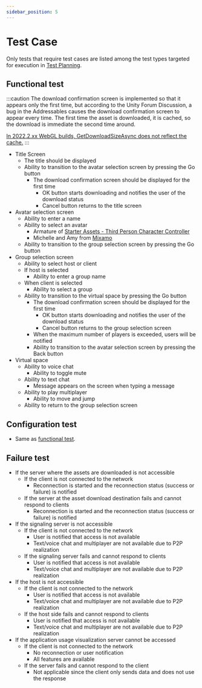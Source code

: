 ```yaml
---
sidebar_position: 5
---
```


# Test Case

Only tests that require test cases are listed among the test types targeted for execution in [Test Planning](./test-planning.md).

## Functional test

:::caution
The download confirmation screen is implemented so that it appears only the first time, but according to the Unity Forum Discussion, a bug in the Addressables causes the download confirmation screen to appear every time.
The first time the asset is downloaded, it is cached, so the download is immediate the second time around.

[In 2022.2.xx WebGL builds, GetDownloadSizeAsync does not reflect the cache.](https://forum.unity.com/threads/in-2022-2-xx-webgl-builds-getdownloadsizeasync-does-not-reflect-the-cache.1440877/)
:::

- Title Screen
  - The title should be displayed
  - Ability to transition to the avatar selection screen by pressing the Go button
    - The download confirmation screen should be displayed for the first time
      - OK button starts downloading and notifies the user of the download status
      - Cancel button returns to the title screen
- Avatar selection screen
  - Ability to enter a name
  - Ability to select an avatar
    - Armature of [Starter Assets - Third Person Character Controller](https://assetstore.unity.com/packages/essentials/starter-assets-third-person-character-controller-196526?locale=en-JP)
    - Michelle and Amy from [Mixamo](https://www.mixamo.com)
  - Ability to transition to the group selection screen by pressing the Go button
- Group selection screen
  - Ability to select host or client
  - If host is selected
    - Ability to enter a group name
  - When client is selected
    - Ability to select a group
  - Ability to transition to the virtual space by pressing the Go button
    - The download confirmation screen should be displayed for the first time
      - OK button starts downloading and notifies the user of the download status
      - Cancel button returns to the group selection screen
    - When the maximum number of players is exceeded, users will be notified
    - Ability to transition to the avatar selection screen by pressing the Back button
- Virtual space
  - Ability to voice chat
    - Ability to toggle mute
  - Ability to text chat
    - Message appears on the screen when typing a message
  - Ability to play multiplayer
    - Ability to move and jump
  - Ability to return to the group selection screen

## Configuration test

- Same as [functional test](#functional-test).

## Failure test

- If the server where the assets are downloaded is not accessible
  - If the client is not connected to the network
    - Reconnection is started and the reconnection status (success or failure) is notified
  - If the server at the asset download destination fails and cannot respond to clients
    - Reconnection is started and the reconnection status (success or failure) is notified
- If the signaling server is not accessible
  - If the client is not connected to the network
    - User is notified that access is not available
    - Text/voice chat and multiplayer are not available due to P2P realization
  - If the signaling server fails and cannot respond to clients
    - User is notified that access is not available
    - Text/voice chat and multiplayer are not available due to P2P realization
- If the host is not accessible
  - If the client is not connected to the network
    - User is notified that access is not available
    - Text/voice chat and multiplayer are not available due to P2P realization
  - If the host side fails and cannot respond to clients
    - User is notified that access is not available
    - Text/voice chat and multiplayer are not available due to P2P realization
- If the application usage visualization server cannot be accessed
  - If the client is not connected to the network
    - No reconnection or user notification
    - All features are available
  - If the server fails and cannot respond to the client
    - Not applicable since the client only sends data and does not use the response
